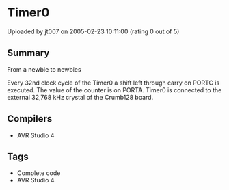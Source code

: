 # Timer0

Uploaded by jt007 on 2005-02-23 10:11:00 (rating 0 out of 5)

## Summary

From a newbie to newbies


Every 32nd clock cycle of the Timer0 a shift left through carry on PORTC is executed. The value of the counter is on PORTA. Timer0 is connected to the external 32,768 kHz crystal of the Crumb128 board.

## Compilers

- AVR Studio 4

## Tags

- Complete code
- AVR Studio 4
